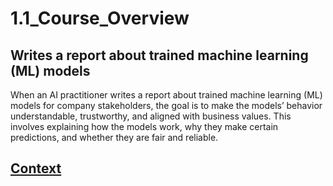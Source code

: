 # 1.1_Course_Overview
## Writes a report about trained machine learning (ML) models
When an AI practitioner writes a report about trained machine learning (ML) models for company stakeholders, the goal is to make the models’ behavior understandable, trustworthy, and aligned with business values. This involves explaining how the models work, why they make certain predictions, and whether they are fair and reliable.





 ## [Context](./../context.md)
